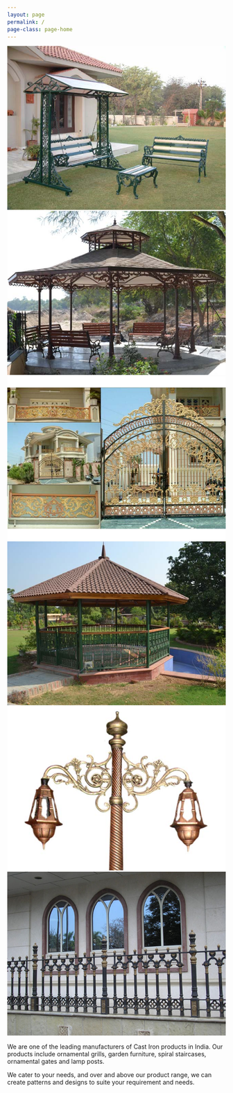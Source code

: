 ```yaml
---
layout: page
permalink: /
page-class: page-home
---
```


<script src="http://ajax.googleapis.com/ajax/libs/jquery/1/jquery.js"></script>
<script src="assets/js/galleria-1.3.3.min.js"></script>


<div id="galleria">
    <img src="assets/img/slider/2.jpg" alt="" />
    <img src="assets/img/slider/3.jpg" alt="" />
    <img src="assets/img/slider/1.jpg" alt="" />
    <img src="assets/img/slider/4.jpg" alt="" />
    <img src="assets/img/slider/5.jpg" alt="" />
    <img src="assets/img/slider/6.jpg" alt="" />
</div>

<script>
Galleria.loadTheme('assets/js/galleria.classic.min.js');
Galleria.run('#galleria');
Galleria.configure({
	transition: 'fade',
	autoplay: 3000
});
</script>

We are one of the leading manufacturers of Cast Iron products in India. Our products include ornamental grills, garden furniture, spiral staircases, ornamental gates and lamp posts.

We cater to your needs, and over and above our product range, we can create patterns and designs to suite your requirement and needs.